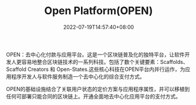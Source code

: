 ﻿---
weight: 
title: "Open Platform(OPEN)"
description: "OPEN：去中心化付款与应用平台"
date: 2022-07-19T14:57:40+08:00
lastmod: 2022-07-19T14:57:40+08:00
draft: false
authors: ["Simon"]
featuredImage: "open-platformopen.jpg"
link: "https://www.openfuture.io/"
tags: ["数字代币","Open Platform(OPEN)"]
categories: ["navigation"]
navigation: ["数字代币"]
lightgallery: true
toc: true
pinned: false
recommend: false
recommend1: false
---
OPEN：去中心化付款与应用平台。这是一个区块链普及化的独特平台，让软件开发人更容易地整合区块链技术的一系列科技。包括了数个关键要素：Scaffolds、Scaffold Creators 和 Open-States.这些核心科技在OPEN平台内并行运作，为应用程序开发人与软件服务制造一个去中心化的综合支付方式。

OPEN的基础设施结合了关联用户状态的定价方案与应用程序属性，并可以移植到任何可部署只能合同的区块链上。开通全面地去中心化应用平台的支付方式。